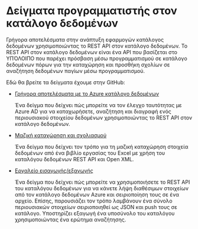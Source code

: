 <properties
    pageTitle="Δείγματα προγραμματιστής στον κατάλογο δεδομένων | Microsoft Azure"
    description="Σε αυτό το άρθρο παρέχει μια επισκόπηση των δειγμάτων προγραμματιστής διαθέσιμη για το REST API στον κατάλογο δεδομένων."
    services="data-catalog"
    documentationCenter=""
    authors="spelluru"
    manager="jhubbard"
    editor=""
    tags=""/>
<tags
    ms.service="data-catalog"
    ms.devlang="NA"
    ms.topic="article"
    ms.tgt_pltfrm="NA"
    ms.workload="data-catalog"
    ms.date="09/06/2016"
    ms.author="spelluru"/>


# <a name="data-catalog-developer-samples"></a>Δείγματα προγραμματιστής στον κατάλογο δεδομένων
Γρήγορα αποτελέσματα στην ανάπτυξη εφαρμογών κατάλογος δεδομένων χρησιμοποιώντας το REST API στον κατάλογο δεδομένων. Το REST API στον κατάλογο δεδομένων είναι ένα API που βασίζεται στο ΥΠΌΛΟΙΠΟ που παρέχει πρόσβαση μέσω προγραμματισμού σε κατάλογο δεδομένων πόρων για την καταχώρηση και προσθήκη σχολίων σε αναζήτηση δεδομένων παγίων μέσω προγραμματισμού.

Εδώ θα βρείτε τα δείγματα έχουμε στην GitHub:

- [Γρήγορα αποτελέσματα με το Azure κατάλογο δεδομένων](https://azure.microsoft.com/documentation/samples/data-catalog-dotnet-get-started/)

  Ένα δείγμα που δείχνει πώς μπορείτε να τον έλεγχο ταυτότητας με Azure AD για να καταχωρήσετε, αναζήτηση και διαγραφή ενός περιουσιακού στοιχείου δεδομένων χρησιμοποιώντας το REST API στον κατάλογο δεδομένων.

- [Μαζική καταχώρηση και σχολιασμού](https://azure.microsoft.com/documentation/samples/data-catalog-dotnet-excel-register-data-assets/)

  Ένα δείγμα που δείχνει τον τρόπο για τη μαζική καταχώρηση στοιχεία δεδομένων από ένα βιβλίο εργασίας του Excel με χρήση του καταλόγου δεδομένων REST API και Open XML.

- [Εργαλείο εισαγωγής/εξαγωγής](https://azure.microsoft.com/documentation/samples/data-catalog-dotnet-import-export/)

  Ένα δείγμα που δείχνει πώς μπορείτε να χρησιμοποιήσετε το REST API του καταλόγου δεδομένων για να κάνετε λήψη διαθέσιμων στοιχείων από τον κατάλογο δεδομένων Azure και σειριοποίηση τους σε ένα αρχείο. Επίσης, παρουσιάζει τον τρόπο λαμβάνουν ένα σύνολο περιουσιακών στοιχείων σειριοποιηθεί ως JSON και push τους σε κατάλογο. Υποστηρίζει εξαγωγή ένα υποσύνολο του καταλόγου χρησιμοποιώντας ένα ερώτημα αναζήτησης.
